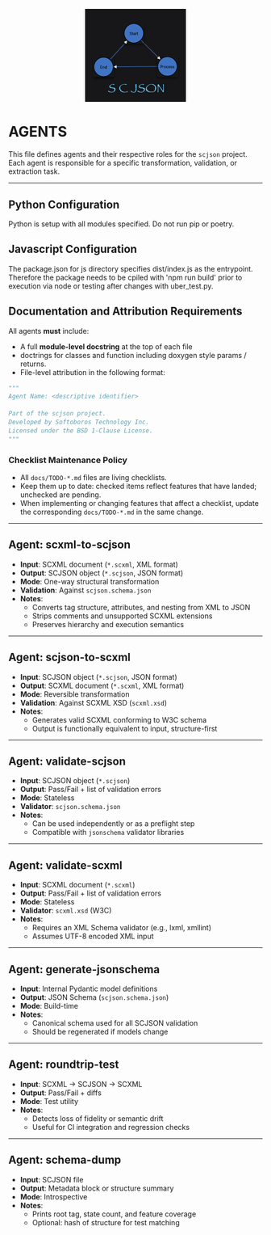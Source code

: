 <p align="center"><img src="scjson.png" alt="scjson logo" width="200"/></p>

# AGENTS

This file defines agents and their respective roles for the `scjson` project. Each agent is responsible for a specific transformation, validation, or extraction task.

---
## Python Configuration
Python is setup with all modules specified.  Do not run pip or poetry.

## Javascript Configuration
The package.json for js directory specifies dist/index.js as the entrypoint.  Therefore
the package needs to be cpiled with 'npm run build' prior to execution via node
or testing after changes with uber_test.py.


## Documentation and Attribution Requirements

All agents **must** include:

- A full **module-level docstring** at the top of each file
- doctrings for classes and function including doxygen style params / returns.
- File-level attribution in the following format:

```python
"""
Agent Name: <descriptive identifier>

Part of the scjson project.
Developed by Softoboros Technology Inc.
Licensed under the BSD 1-Clause License.
"""
```

### Checklist Maintenance Policy

- All `docs/TODO-*.md` files are living checklists.
- Keep them up to date: checked items reflect features that have landed; unchecked are pending.
- When implementing or changing features that affect a checklist, update the corresponding `docs/TODO-*.md` in the same change.

---

## Agent: scxml-to-scjson

- **Input**: SCXML document (`*.scxml`, XML format)
- **Output**: SCJSON object (`*.scjson`, JSON format)
- **Mode**: One-way structural transformation
- **Validation**: Against `scjson.schema.json`
- **Notes**:
  - Converts tag structure, attributes, and nesting from XML to JSON
  - Strips comments and unsupported SCXML extensions
  - Preserves hierarchy and execution semantics

---

## Agent: scjson-to-scxml

- **Input**: SCJSON object (`*.scjson`, JSON format)
- **Output**: SCXML document (`*.scxml`, XML format)
- **Mode**: Reversible transformation
- **Validation**: Against SCXML XSD (`scxml.xsd`)
- **Notes**:
  - Generates valid SCXML conforming to W3C schema
  - Output is functionally equivalent to input, structure-first

---

## Agent: validate-scjson

- **Input**: SCJSON object (`*.scjson`)
- **Output**: Pass/Fail + list of validation errors
- **Mode**: Stateless
- **Validator**: `scjson.schema.json`
- **Notes**:
  - Can be used independently or as a preflight step
  - Compatible with `jsonschema` validator libraries

---

## Agent: validate-scxml

- **Input**: SCXML document (`*.scxml`)
- **Output**: Pass/Fail + list of validation errors
- **Mode**: Stateless
- **Validator**: `scxml.xsd` (W3C)
- **Notes**:
  - Requires an XML Schema validator (e.g., lxml, xmllint)
  - Assumes UTF-8 encoded XML input

---

## Agent: generate-jsonschema

- **Input**: Internal Pydantic model definitions
- **Output**: JSON Schema (`scjson.schema.json`)
- **Mode**: Build-time
- **Notes**:
  - Canonical schema used for all SCJSON validation
  - Should be regenerated if models change

---

## Agent: roundtrip-test

- **Input**: SCXML → SCJSON → SCXML
- **Output**: Pass/Fail + diffs
- **Mode**: Test utility
- **Notes**:
  - Detects loss of fidelity or semantic drift
  - Useful for CI integration and regression checks

---

## Agent: schema-dump

- **Input**: SCJSON file
- **Output**: Metadata block or structure summary
- **Mode**: Introspective
- **Notes**:
  - Prints root tag, state count, and feature coverage
  - Optional: hash of structure for test matching
